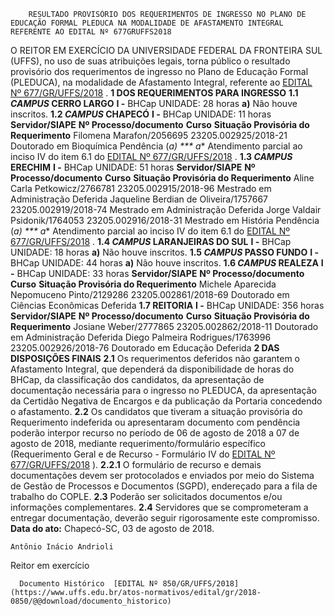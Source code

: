         RESULTADO PROVISÓRIO DOS REQUERIMENTOS DE INGRESSO NO PLANO DE EDUCAÇÃO FORMAL PLEDUCA NA MODALIDADE DE AFASTAMENTO INTEGRAL REFERENTE AO EDITAL Nº 677GRUFFS2018  

 O REITOR EM EXERCÍCIO DA UNIVERSIDADE FEDERAL DA FRONTEIRA SUL (UFFS), no uso de suas atribuições legais, torna público o resultado provisório dos requerimentos de ingresso no Plano de Educação Formal (PLEDUCA), na modalidade de Afastamento Integral, referente ao [EDITAL Nº 677/GR/UFFS/2018](https://www.uffs.edu.br/atos-normativos/edital/gr/2018-0677)  .      **1 DOS REQUERIMENTOS PARA INGRESSO**    **1.1 *CAMPUS* CERRO LARGO**    **I -** BHCap UNIDADE: 28 horas   **a)** Não houve inscritos.   **1.2 *CAMPUS* CHAPECÓ**    **I -** BHCap UNIDADE: 11 horas      **Servidor/SIAPE**      **Nº Processo/documento**      **Curso**      **Situação Provisória do Requerimento**       Filomena Marafon/2056695    23205.002925/2018-21    Doutorado em Bioquímica    Pendência (*a)      *** a** Atendimento parcial ao inciso IV do item 6.1 do [EDITAL Nº 677/GR/UFFS/2018](https://www.uffs.edu.br/atos-normativos/edital/gr/2018-0677)  .   **1.3 *CAMPUS* ERECHIM**    **I -** BHCap UNIDADE: 51 horas      **Servidor/SIAPE**      **Nº Processo/documento**      **Curso**      **Situação Provisória do Requerimento**       Aline Carla Petkowicz/2766781    23205.002915/2018-96    Mestrado em Administração    Deferida      Jaqueline Berdian de Oliveira/1757667    23205.002919/2018-74    Mestrado em Administração    Deferida      Jorge Valdair Psidonik/1764053    23205.002916/2018-31    Mestrado em História    Pendência (*a)      *** a** Atendimento parcial ao inciso IV do item 6.1 do [EDITAL Nº 677/GR/UFFS/2018](https://www.uffs.edu.br/atos-normativos/edital/gr/2018-0677)  .   **1.4 *CAMPUS* LARANJEIRAS DO SUL**    **I -** BHCap UNIDADE: 18 horas   **a)** Não houve inscritos.   **1.5 *CAMPUS* PASSO FUNDO**    **I -** BHCap UNIDADE: 44 horas   **a)** Não houve inscritos.   **1.6 *CAMPUS* REALEZA**    **I -** BHCap UNIDADE: 33 horas      **Servidor/SIAPE**      **Nº Processo/documento**      **Curso**      **Situação Provisória do Requerimento**       Michele Aparecida Nepomuceno Pinto/2129286    23205.002861/2018-69    Doutorado em Ciências Econômicas    Deferida      **1.7 REITORIA**    **I -** BHCap UNIDADE: 356 horas      **Servidor/SIAPE**      **Nº Processo/documento**      **Curso**      **Situação Provisória do Requerimento**       Josiane Weber/2777865    23205.002862/2018-11    Doutorado em Administração    Deferida      Diego Palmeira Rodrigues/1763996    23205.002926/2018-76    Doutorado em Educação    Deferida            **2 DAS DISPOSIÇÕES FINAIS**    **2.1** Os requerimentos deferidos não garantem o Afastamento Integral, que dependerá da disponibilidade de horas do BHCap, da classificação dos candidatos, da apresentação de documentação necessária para o ingresso no PLEDUCA, da apresentação da Certidão Negativa de Encargos e da publicação da Portaria concedendo o afastamento.   **2.2** Os candidatos que tiveram a situação provisória do Requerimento indeferida ou apresentaram documento com pendência poderão interpor recurso no período de 06 de agosto de 2018 a 07 de agosto de 2018, mediante requerimento/formulário específico (Requerimento Geral e de Recurso - Formulário IV do [EDITAL Nº 677/GR/UFFS/2018](https://www.uffs.edu.br/atos-normativos/edital/gr/2018-0677)  ).   **2.2.1** O formulário de recurso e demais documentações devem ser protocolados e enviados por meio do Sistema de Gestão de Processos e Documentos (SGPD), endereçado para a fila de trabalho do COPLE.   **2.3** Poderão ser solicitados documentos e/ou informações complementares.   **2.4** Servidores que se comprometeram a entregar documentação, deverão seguir rigorosamente este compromisso.       **Data do ato:** Chapecó-SC, 03 de agosto de 2018.   
 

    Antônio Inácio Andrioli   
 Reitor em exercício 

      Documento Histórico  [EDITAL Nº 850/GR/UFFS/2018](https://www.uffs.edu.br/atos-normativos/edital/gr/2018-0850/@@download/documento_historico)     
      